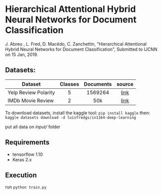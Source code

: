 # Hierarchical Attentional Hybrid Neural Networks for Document Classification

J. Abreu , L. Fred, D. Macêdo, C. Zanchettin, "Hierarchical Attentional Hybrid Neural Networks for Document Classification", Submitted to IJCNN on 15 Jan, 2019.


## Datasets:
| Dataset                | Classes | Documents | source |
|------------------------|:---------:|:-------:|:--------:|
| Yelp Review Polarity   |    5    |    1569264   |[link](https://www.kaggle.com/luisfredgs/in1164-deep-learning)|
| IMDb Movie Review      |    2    |    50k       | [link](https://drive.google.com/drive/u/0/folders/0Bz8a_Dbh9Qhbfll6bVpmNUtUcFdjYmF2SEpmZUZUcVNiMUw1TWN6RDV3a0JHT3kxLVhVR2M)|

To download datasets, install the kaggle tool:
`` pip install kaggle `` 
then:
`` kaggle datasets download -d luisfredgs/in1164-deep-learning `` 

put all data on *input/* folder

## Requirements

* tensorflow 1.10
* Keras 2.x

## Execution 
run ```python train.py```
